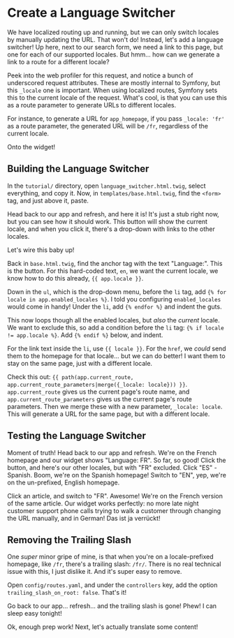 # Create a Language Switcher

We have localized routing up and running, but we can only switch locales
by manually updating the URL. That won't do! Instead, let's add a language switcher!
Up here, next to our search form, we need a link to this page, but one for each of
our supported locales. But hmm... how can we generate a link to a route for a different
locale?

Peek into the web profiler for this request, and notice a bunch of
underscored request attributes. These are mostly internal to Symfony, but this
`_locale` one is important. When using localized routes, Symfony sets this
to the current locale of the request. What's cool, is that you can use this
as a route parameter to generate URLs to different locales.

For instance, to generate a URL for `app_homepage`, if you pass `_locale: 'fr'`
as a route parameter, the generated URL will be `/fr`, regardless of the
current locale.

Onto the widget!

## Building the Language Switcher

In the `tutorial/` directory, open `language_switcher.html.twig`, select everything,
and copy it. Now, in `templates/base.html.twig`, find the `<form>` tag, and just above it,
paste.

Head back to our app and refresh, and here it is! It's just a stub right now,
but you can see how it should work. This button will show the current locale,
and when you click it, there's a drop-down with links to the other locales.

Let's wire this baby up!

Back in `base.html.twig`, find the anchor tag with the text "Language:". This
is the button. For this hard-coded text, `en`, we want the current locale,
we know how to do this already, `{{ app.locale }}`.

Down in the `ul`, which is the drop-down menu, before the `li` tag, add
`{% for locale in app.enabled_locales %}`. I told you configuring `enabled_locales`
would come in handy! Under the `li`, add `{% endfor %}` and indent the guts.

This now loops though all the enabled locales, but *also* the *current* locale.
We want to exclude this, so add a condition before the `li` tag:
`{% if locale != app.locale %}`. Add `{% endif %}` below, and indent.

For the link text inside the `li`, use `{{ locale }}`. For the `href`, we
*could* send them to the homepage for that locale... but we can do
better! I want them to stay on the same page, just with a different locale.

Check this out:
`{{ path(app.current_route, app.current_route_parameters|merge({_locale: locale})) }}`.
`app.current_route` gives us the current page's route name, and
`app.current_route_parameters` gives us the current page's route parameters.
Then we merge these with a new parameter, `_locale: locale`. This will
generate a URL for the same page, but with a different locale.

## Testing the Language Switcher

Moment of truth! Head back to our app and refresh. We're on the French
homepage and our widget shows "Language: FR". So far, so good! Click
the button, and here's our other locales, but with "FR" excluded. Click
"ES" - Spanish. Boom, we're on the Spanish homepage! Switch to
"EN", yep, we're on the un-prefixed, English homepage.

Click an article, and switch to "FR". Awesome! We're on the French version
of the same article. Our widget works perfectly: no more late night customer support
phone calls trying to walk a customer through changing the URL manually, and
in German! Das ist ja verrückt!

## Removing the Trailing Slash

One *super* minor gripe of mine, is that when you're on a locale-prefixed
homepage, like `/fr`, there's a trailing slash: `/fr/`. There is no real
technical issue with this, I just dislike it. And it's super easy to
remove.

Open `config/routes.yaml`, and under the `controllers` key, add the option
`trailing_slash_on_root: false`. That's it!

Go back to our app... refresh... and the trailing slash is gone! Phew!
I can sleep easy tonight!

Ok, enough prep work! Next, let's actually translate some content!
